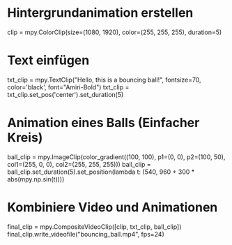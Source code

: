 # Hintergrundanimation erstellen
clip = mpy.ColorClip(size=(1080, 1920), color=(255, 255, 255), duration=5)

# Text einfügen
txt_clip = mpy.TextClip("Hello, this is a bouncing ball!", fontsize=70, color='black', font="Amiri-Bold")
txt_clip = txt_clip.set_pos('center').set_duration(5)

# Animation eines Balls (Einfacher Kreis)
ball_clip = mpy.ImageClip(color_gradient((100, 100), p1=(0, 0), p2=(100, 50), col1=(255, 0, 0), col2=(255, 255, 255)))
ball_clip = ball_clip.set_duration(5).set_position(lambda t: (540, 960 + 300 * abs(mpy.np.sin(t))))

# Kombiniere Video und Animationen
final_clip = mpy.CompositeVideoClip([clip, txt_clip, ball_clip])
final_clip.write_videofile("bouncing_ball.mp4", fps=24)


